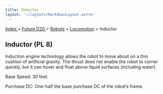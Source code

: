```yaml
---
title: Inductor
layout: '~/layouts/MarkdownLayout.astro'
---
```


[ Index ](/) > [ Future D20 ](/future.d20.srd) > [Robots](/future.d20.srd/robots) > [Locomotion](/future.d20.srd/robots/locomotion) > Inductor

## Inductor (PL 8)

Induction engine technology allows the robot to move about on a thin cushion
of artificial gravity. The thrust does not enable the robot to corner quickly,
but it can hover and float above liquid surfaces (including water).

Base Speed: 30 feet.

Purchase DC: One-half the base purchase DC of the robot’s frame.

